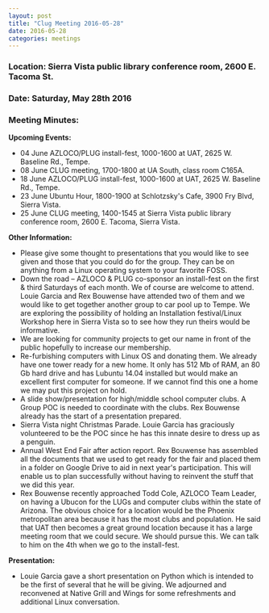 ```yaml
---
layout: post
title: "Clug Meeting 2016-05-28"
date: 2016-05-28
categories: meetings
---
```

### Location: Sierra Vista public library conference room, 2600 E. Tacoma St.

### Date: Saturday, May 28th 2016

### Meeting Minutes:

**Upcoming Events:**

 * 04 June AZLOCO/PLUG install-fest, 1000-1600 at UAT, 2625 W. Baseline Rd., Tempe.
 * 08 June CLUG meeting, 1700-1800 at UA South, class room C165A.
 * 18 June AZLOCO/PLUG install-fest, 1000-1600 at UAT, 2625 W. Baseline Rd., Tempe.
 * 23 June Ubuntu Hour, 1800-1900 at Schlotzsky's Cafe, 3900 Fry Blvd, Sierra Vista.
 * 25 June CLUG meeting, 1400-1545 at Sierra Vista public library conference room, 2600 E. Tacoma, Sierra Vista.
 
**Other Information:**
 
 * Please give some thought to presentations that you would like to see given and those that you could do for the group.  They can be on anything from a Linux operating system to your favorite FOSS.
 * Down the road – AZLOCO & PLUG co-sponsor an install-fest on the first & third Saturdays of each month.  We of course are welcome to attend.  Louie Garcia and Rex Bouwense have attended two of them and we would like to get together another group to car pool up to Tempe.  We are exploring the possibility of holding an Installation festival/Linux Workshop here in Sierra Vista so to see how they run theirs would be informative.
 * We are looking for community projects to get our name in front of the public hopefully to increase our membership.
 * Re-furbishing computers with Linux OS and donating them.  We already have one tower ready for a new home.  It only has 512 Mb of RAM, an 80 Gb hard drive and has Lubuntu 14.04 installed but would make an excellent first computer for someone.  If we cannot find this one a home we may put this project on hold.
 * A slide show/presentation for high/middle school computer clubs.  A Group POC is needed to coordinate with the clubs.  Rex Bouwense already has the start of a presentation prepared. 
 * Sierra Vista night Christmas Parade.  Louie Garcia has graciously volunteered to be the POC since he has this innate desire to dress up as a penguin.
 * Annual West End Fair after action report.  Rex Bouwense has assembled all the documents that we used to get ready for the fair and placed them in a folder on Google Drive to aid in next year's participation.  This will enable us to plan successfully without having to reinvent the stuff that we did this year.
 * Rex Bouwense recently approached Todd Cole, AZLOCO Team Leader, on having a Ubucon for the LUGs and computer clubs within the state of Arizona.  The obvious choice for a location would be the Phoenix metropolitan area because it has the most clubs and population.  He said that UAT then becomes a great ground location because it has a large meeting room that we could secure.  We should pursue this.  We can talk to him on the 4th when we go to the install-fest.
  
  **Presentation:**
  
 * Louie Garcia gave a short presentation on Python which is intended to be the first of several that he will be giving.
 We adjourned and reconvened at Native Grill and Wings for some refreshments and additional Linux conversation.
